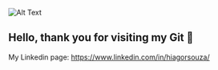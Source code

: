 ![Alt Text](https://gizmodo.uol.com.br/wp-content/blogs.dir/8/files/2018/09/dino-chrome.gif)


## Hello, thank you for visiting my Git 👋


My Linkedin page: https://www.linkedin.com/in/hiagorsouza/



